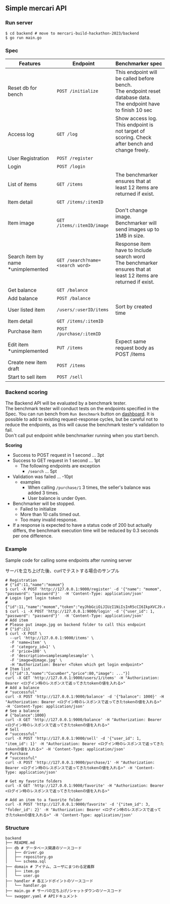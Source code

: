 ## Simple mercari API

### Run server

```shell
$ cd backend # move to mercari-build-hackathon-2023/backend
$ go run main.go
```


### Spec

| Features                           | Endpoint                         | Benchmarker spec                                                                                                        |
|------------------------------------|----------------------------------|-------------------------------------------------------------------------------------------------------------------------|
| Reset db for bench                 | `POST /initialize`               | This endpoint will be called before bench. <br>The endpoint reset database data. <br>The endpoint have to finish 10 sec |
| Access log                         | `GET /log`                       | Show access log. This endpoint is not target of scoring. Check after bench and change freely.                           |
| User Registration                  | `POST /register`                 |                                                                                                                         |
| Login                              | `POST /login`                    |                                                                                                                         |
| List of items                      | `GET /items`                     | The benchmarker ensures that at least 12 items are returned if exist.                                                   |
| Item detail                        | `GET /items/:itemID`             |                                                                                                                         |
| Item image                         | `GET /items/:itemID/image`       | Don't change image. Benchmarker will send images up to 1MB in size.                                                     |
| Search item by name *unimplemented | `GET /search?name=<search word>` | Response item have to Include search word <br>The benchmarker ensures that at least 12 items are returned if exist.     |
| Get balance                        | `GET /balance`                   |                                                                                                                         |
| Add balance                        | `POST /balance`                  |                                                                                                                         |
| User listed item                   | `/users/:userID/items`           | Sort by created time                                                                                                    |
| Item detail                        | `GET /items/:itemID`             |                                                                                                                         |
| Purchase item                      | `POST /purchase/:itemID`         |                                                                                                                         |
| Edit item *unimplemented           | `PUT /items `                    | Expect same request body as POST /items                                                                                 |
| Create new item draft              | `POST /items`                    |                                                                                                                         |
| Start to sell item                 | `POST /sell`                     |                                                                                                                         |


### Backend scoring
The Backend API will be evaluated by a benchmark tester.  
The benchmark tester will conduct tests on the endpoints specified in the Spec.
You can run bench from `Run Benchmark` button on [dashboard](https://mercari-build-hackathon-2023-front-d3sqdyhc4a-uc.a.run.app/).
It is possible to add to existing request-response cycles, but be careful not to reduce the endpoints, as this will cause the benchmark tester's validation to fail.  
Don't call put endpoint while benchmarker running when you start bench.

**Scoring**

* Success to POST request in 1 second ... 3pt
* Success to GET request in 1 second ... 1pt
  * The following endpoints are exception
    * `/search` ... 5pt
* Validation was failed ... -10pt
    * examples
        * When calling `/purchase/1` 3 times, the seller's balance was added 3 times.
        * User balance is under 0yen.
* Benchmarker will be stopped.
    * Failed to initialize
    * More than 10 calls timed out.
    * Too many invalid response.
* If a response is expected to have a status code of 200 but actually differs, the benchmark execution time will be reduced by 0.3 seconds per one difference.

### Example
Sample code for calling some endpoints after running server

サーバを立ち上げた後、curlでテストする場合のサンプル

```shell
# Registration
# {"id":11,"name":"momom"}
$ curl -X POST 'http://127.0.0.1:9000/register' -d '{"name": "momom", "password": "password"}'  -H 'Content-Type: application/json'
# Login (get login token)
# {"id":11,"name":"momom","token":"eyJhbGciOiJIUzI1NiIsInR5cCI6IkpXVCJ9.eyJ1c2VyX2lkIjoxMSwiZXhwIjoxNjg0NTgxNjU3fQ.7YGvgOsKI1EIr8a9yw0Ny6GRmmUJjrAkjjypdpj74qw"}
$ curl -i -X POST 'http://127.0.0.1:9000/login' -d '{"user_id": 1, "password": "password"}'  -H 'Content-Type: application/json'
# Add item
# Please put image.jpg on backend folder to call this endpoint 
# {"id":21}
$ curl -X POST \
  --url 'http://127.0.0.1:9000/items' \
  -F 'name=item' \
  -F 'category_id=1' \
  -F 'price=100' \
  -F 'description=samplesamplesample' \
  -F 'image=@image.jpg' \
  -H "Authorization: Bearer <Token which get login endpoint>"
# Item list
# [{"id":3,"name":"Cucumber","price":80,"image": ..."}]
curl -X GET 'http://127.0.0.1:9000/users/1/items' -H "Authorization: Bearer <ログイン時のレスポンスで返ってきたtokenの値を入れる>"
# Add a balance 
# "successful"
curl -X POST 'http://127.0.0.1:9000/balance' -d '{"balance": 1000}' -H "Authorization: Bearer <ログイン時のレスポンスで返ってきたtokenの値を入れる>" -H 'Content-Type: application/json'
# See a balance
# {"balance":1000}
curl -X GET 'http://127.0.0.1:9000/balance' -H "Authorization: Bearer <ログイン時のレスポンスで返ってきたtokenの値を入れる>"
# Sell
# "successful"
curl -X POST 'http://127.0.0.1:9000/sell' -d '{"user_id": 1, "item_id": 1}' -H "Authorization: Bearer <ログイン時のレスポンスで返ってきたtokenの値を入れる>" -H 'Content-Type: application/json'
# Purchase
# "successful"
curl -X POST 'http://127.0.0.1:9000/purchase/1' -H "Authorization: Bearer <ログイン時のレスポンスで返ってきたtokenの値を入れる>" -H 'Content-Type: application/json'

# Get my favorite folders
curl -X GET 'http://127.0.0.1:9000/favorite' -H "Authorization: Bearer <ログイン時のレスポンスで返ってきたtokenの値を入れる>"

# Add an item to a favorite folder
curl -X POST 'http://127.0.0.1:9000/favorite' -d '{"item_id": 3, "folder_id": 2}' -H "Authorization: Bearer <ログイン時のレスポンスで返ってきたtokenの値を入れる>" -H 'Content-Type: application/json'
```

###  Structure

```
backend
├── README.md
├── db # データベース関連のソースコード
│   ├── driver.go
│   ├── repository.go
│   └── schema.sql
├── domain # アイテム、ユーザにまつわる定義群
│   ├── item.go
│   └── user.go
├── handler # 各エンドポイントのソースコード
│   └── handler.go
├── main.go # サーバの立ち上げ/シャットダウンのソースコード
└── swagger.yaml # APIドキュメント
```
